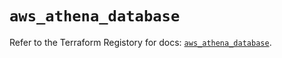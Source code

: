 # `aws_athena_database`

Refer to the Terraform Registory for docs: [`aws_athena_database`](https://registry.terraform.io/providers/hashicorp/aws/5.28.0/docs/resources/athena_database).
